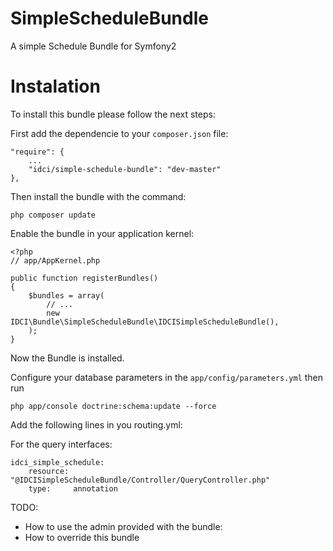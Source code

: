 SimpleScheduleBundle
====================

A simple Schedule Bundle for Symfony2


Instalation
===========

To install this bundle please follow the next steps:

First add the dependencie to your `composer.json` file:

    "require": {
        ...
        "idci/simple-schedule-bundle": "dev-master"
    },

Then install the bundle with the command:

    php composer update

Enable the bundle in your application kernel:

    <?php
    // app/AppKernel.php

    public function registerBundles()
    {
        $bundles = array(
            // ...
            new IDCI\Bundle\SimpleScheduleBundle\IDCISimpleScheduleBundle(),
        );
    }

Now the Bundle is installed.

Configure your database parameters in the `app/config/parameters.yml` then run

    php app/console doctrine:schema:update --force

Add the following lines in you routing.yml:

For the query interfaces:

    idci_simple_schedule:
        resource: "@IDCISimpleScheduleBundle/Controller/QueryController.php"
        type:     annotation

TODO:

 * How to use the admin provided with the bundle:
 * How to override this bundle
